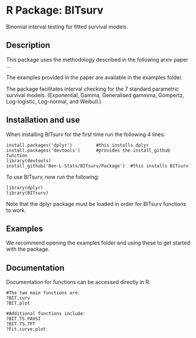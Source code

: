 # R Package: BITsurv
Binomial interval testing for fitted survival models.

## Description
This package uses the methodology described in the following arxiv paper ...

The examples provided in the paper are available in the examples folder.
 
The package facilitates interval checking for the 7 standard parametric survival models. (Exponential, Gamma, Generalised gammma, Gompertz, Log-logistic, Log-normal, and Weibull.)
 
## Installation and use
When installing BITsurv for the first time run the following 4 lines:
```
install.packages('dplyr')         #this installs dplyr
install.packages('devtools')      #provides the install_github function
library(devtools)
install_github('Ben-L-Stats/BITsurv/Package')  #this installs BITsurv
```

To use BITsurv, now run the following:
```
library(dplyr)
library(BITsurv)
```
Note that the dplyr package must be loaded in order for BITsurv functions to work. 

## Examples
We recommend opening the examples folder and using these to get started with the package. 

## Documentation
Documentation for functions can be accessed directly in R.
```
#The two main functions are:
?BIT.surv
?BIT.plot

#Additional functions include:
?BIT.TS.PAVSI
?BIT.TS.TFT
?Fit.curve.plot
